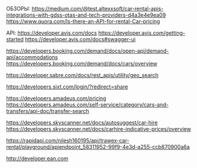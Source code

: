 ОБЗОРЫ:
https://medium.com/@test.altexxsoft/car-rental-apis-integrations-with-gdss-otas-and-tech-providers-d4a3e4e9ea09
https://www.quora.com/Is-there-an-API-for-rental-Car-pricing



API:
https://developer.avis.com/docs
https://developer.avis.com/getting-started
https://developer.avis.com/docs#swagger-ui

https://developers.booking.com/demand/docs/open-api/demand-api/accommodations
https://developers.booking.com/demand/docs/cars/overview



https://developer.sabre.com/docs/rest_apis/utility/geo_search



https://developers.sixt.com/login/?redirect=share

https://developers.amadeus.com/pricing
https://developers.amadeus.com/self-service/category/cars-and-transfers/api-doc/transfer-search

https://developers.skyscanner.net/docs/autosuggest/car-hire
https://developers.skyscanner.net/docs/carhire-indicative-prices/overview


https://rapidapi.com/nilesh160195/api/trawex-car-rental/playground/apiendpoint_58311952-99f9-4e3d-a255-ccb870900a6a


http://developer.ean.com


